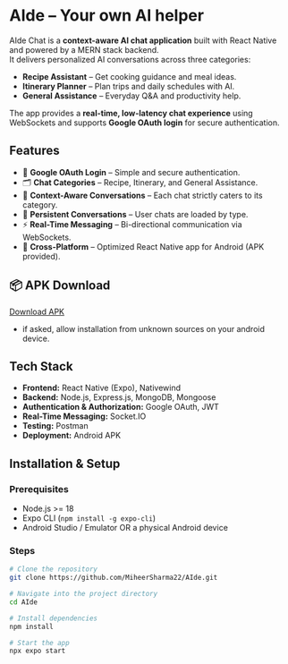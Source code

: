 # AIde – Your own AI helper

AIde Chat is a **context-aware AI chat application** built with React Native and powered by a MERN stack backend.  
It delivers personalized AI conversations across three categories:

- **Recipe Assistant** – Get cooking guidance and meal ideas.
- **Itinerary Planner** – Plan trips and daily schedules with AI.
- **General Assistance** – Everyday Q&A and productivity help.

The app provides a **real-time, low-latency chat experience** using WebSockets and supports **Google OAuth login** for secure authentication.

## Features

- 🔐 **Google OAuth Login** – Simple and secure authentication.
- 🗂️ **Chat Categories** – Recipe, Itinerary, and General Assistance.
- 📜 **Context-Aware Conversations** – Each chat strictly caters to its category.
- 💾 **Persistent Conversations** – User chats are loaded by type.
- ⚡ **Real-Time Messaging** – Bi-directional communication via WebSockets.
- 📱 **Cross-Platform** – Optimized React Native app for Android (APK provided).

<!-- ## 📸 Screenshots   -->

<!-- --- -->

## 📦 APK Download

[Download APK](https://github.com/MiheerSharma22/AIde/releases/download/v1.0.0/aide-v1.0.apk)

- if asked, allow installation from unknown sources on your android device.

## Tech Stack

- **Frontend:** React Native (Expo), Nativewind
- **Backend:** Node.js, Express.js, MongoDB, Mongoose
- **Authentication & Authorization:** Google OAuth, JWT
- **Real-Time Messaging:** Socket.IO
- **Testing:** Postman
- **Deployment:** Android APK

## Installation & Setup

### Prerequisites

- Node.js >= 18
- Expo CLI (`npm install -g expo-cli`)
- Android Studio / Emulator OR a physical Android device

### Steps

```bash
# Clone the repository
git clone https://github.com/MiheerSharma22/AIde.git

# Navigate into the project directory
cd AIde

# Install dependencies
npm install

# Start the app
npx expo start
```
